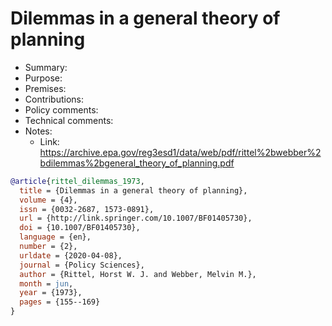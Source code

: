 # Dilemmas in a general theory of planning

- Summary:
- Purpose:
- Premises:
- Contributions:
- Policy comments:
- Technical comments:
- Notes:
  - Link: https://archive.epa.gov/reg3esd1/data/web/pdf/rittel%2bwebber%2bdilemmas%2bgeneral_theory_of_planning.pdf

```bib
@article{rittel_dilemmas_1973,
  title = {Dilemmas in a general theory of planning},
  volume = {4},
  issn = {0032-2687, 1573-0891},
  url = {http://link.springer.com/10.1007/BF01405730},
  doi = {10.1007/BF01405730},
  language = {en},
  number = {2},
  urldate = {2020-04-08},
  journal = {Policy Sciences},
  author = {Rittel, Horst W. J. and Webber, Melvin M.},
  month = jun,
  year = {1973},
  pages = {155--169}
}
```
